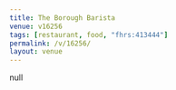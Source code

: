 ```yaml
---
title: The Borough Barista
venue: v16256
tags: [restaurant, food, "fhrs:413444"]
permalink: /v/16256/
layout: venue
---
```

null